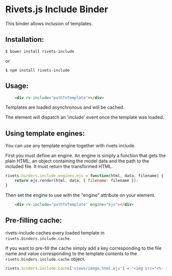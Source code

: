 # Rivets.js Include Binder

This binder allows inclusion of templates.

## Installation:

    $ bower install rivets-include

or

    $ npm install rivets-include


## Usage:

```html
    <div rv-include="pathToTemplate"></div>
```

Templates are loaded asynchronous and will be cached.

The element will dispatch an 'include' event once the template was loaded.

## Using template engines:

You can use any template engine together with rivets include.

First you must define an engine. 
An engine is simply a function that gets the plain HTML, an object containing the model data and the path to the included file.
It must return the transformed HTML.

```javascript
rivets.binders.include.engines.ejs = function(html, data, filename) {
    return ejs.render(html, data, { filename: filename });
}
```

Then set the engine to use with the "engine" attribute on your element.

```html
    <div rv-include="pathToTemplate" engine="ejs"></div>
```

## Pre-filling cache:

rivets-include caches every loaded template in ```rivets.binders.include.cache```.

If you want to pre-fill the cache simply add a key corresponding to the file name and value corresponding to the template contents to the ```rivets.binders.include.cache``` object.

```javascript
rivets.binders.include.cache['views/image.html.ejs'] = '<img src="<%- image.src %>" alt="<%- image.title %>" />';
```